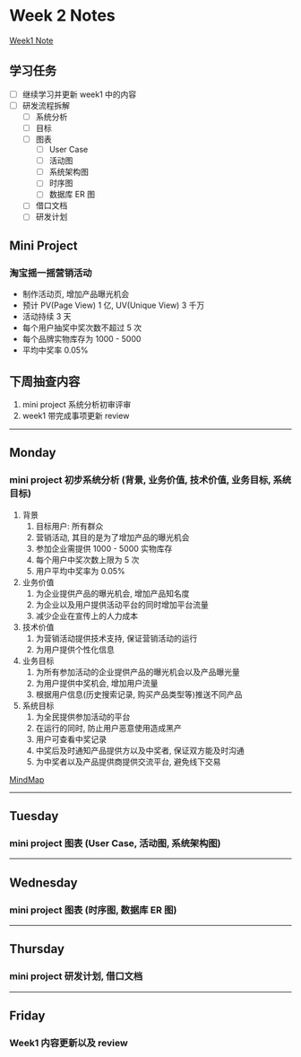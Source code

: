 # Week 2 Notes

[Week1 Note](../week1/note.md)

## 学习任务

- [ ] 继续学习并更新 week1 中的内容
- [ ] 研发流程拆解
  - [ ] 系统分析
  - [ ] 目标
  - [ ] 图表
    - [ ] User Case
    - [ ] 活动图
    - [ ] 系统架构图
    - [ ] 时序图
    - [ ] 数据库 ER 图
  - [ ] 借口文档
  - [ ] 研发计划

## Mini Project

### 淘宝摇一摇营销活动

- 制作活动页, 增加产品曝光机会
- 预计 PV(Page View) 1 亿, UV(Unique View) 3 千万
- 活动持续 3 天
- 每个用户抽奖中奖次数不超过 5 次
- 每个品牌实物库存为 1000 - 5000
- 平均中奖率 0.05%

## 下周抽查内容

1. mini project 系统分析初审评审
2. week1 带完成事项更新 review

---

## Monday

### mini project 初步系统分析 (背景, 业务价值, 技术价值, 业务目标, 系统目标)

1. 背景
   1. 目标用户: 所有群众
   2. 营销活动, 其目的是为了增加产品的曝光机会
   3. 参加企业需提供 1000 - 5000 实物库存
   4. 每个用户中奖次数上限为 5 次
   5. 用户平均中奖率为 0.05%
2. 业务价值
   1. 为企业提供产品的曝光机会, 增加产品知名度
   2. 为企业以及用户提供活动平台的同时增加平台流量
   3. 减少企业在宣传上的人力成本
3. 技术价值
   1. 为营销活动提供技术支持, 保证营销活动的运行
   2. 为用户提供个性化信息
4. 业务目标
   1. 为所有参加活动的企业提供产品的曝光机会以及产品曝光量
   2. 为用户提供中奖机会, 增加用户流量
   3. 根据用户信息(历史搜索记录, 购买产品类型等)推送不同产品
5. 系统目标
   1. 为全民提供参加活动的平台
   2. 在运行的同时, 防止用户恶意使用造成黑产
   3. 用户可查看中奖记录
   4. 中奖后及时通知产品提供方以及中奖者, 保证双方能及时沟通
   5. 为中奖者以及产品提供商提供交流平台, 避免线下交易

[MindMap](./Mini%20Project初步系统分析.xmind)

---

## Tuesday

### mini project 图表 (User Case, 活动图, 系统架构图)

---

## Wednesday

### mini project 图表 (时序图, 数据库 ER 图)

---

## Thursday

### mini project 研发计划, 借口文档

---

## Friday

### Week1 内容更新以及 review
